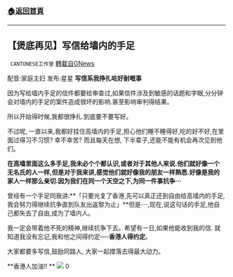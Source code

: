 ###  [:house:返回首頁](https://github.com/ourhimalayas/txt)
---

## 【煲底再见】写信给墙内的手足
` CANTONESE工作室` [轉載自GNews](https://gnews.org/zh-hans/1116737/)

配音:家庭主妇 发布:星星
**写信系我挣扎咗好耐嘅事**

因为写给墙内手足的信件都要给审查过,如果信件涉及到敏感的话题和字眼,分分钟会对墙内的手足的案件造成很坏的影响.甚至影响审判得结果。

所以开始得时候,我都很挣扎.到底要不要写好。

不过呢, 一直以来,我都好挂住高墙内的手足,担心他们睡不睡得好,吃的好不好,在里面过得习不习惯? 幸不幸苦? 而且每天在想, 下半辈子,还能不能有机会再次见到他们。

**在高墙里面这么多手足,我未必个个都认识,或者对于其他人来说.他们就好像一个无名氏的人一样,但是对于我来讲,感觉他们就好像我的朋友一样熟悉.好像是我的家人一样那么亲切.因为我们在同一个天空之下,为同一件事抗争···**

曾经有一个手足同我讲:**「只要光复了香港,先可以真正还到自由给高墙内的手足,我会努力得继续抗争直到队友出返黎为止」**但是····,现在,说这句话的手足,他自己都失去了自由,成为了墙内人。

我一定会带着他不死的精神,继续抗争下去。希望有一日,如果他能收到我的信. 就知道我没有忘记,我和他之间得约定—-**香港人得约定**。

大家都要多写信,鼓励同路人, 大家一起撑落去得最大动力。

**香港人加油!! **
![]()![](https://gnews.org/wp-content/uploads/2021/04/Glory-to-Hong-Kong.jpg)
0
